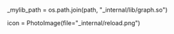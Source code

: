 _mylib_path = os.path.join(path, "_internal/lib/graph.so")


icon = PhotoImage(file="_internal/reload.png")